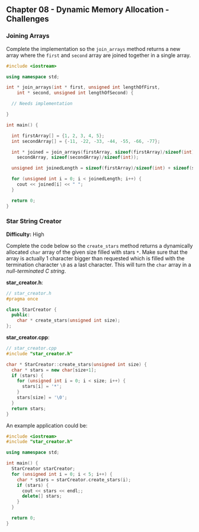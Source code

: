## Chapter 08 - Dynamic Memory Allocation - Challenges

### Joining Arrays

Complete the implementation so the `join_arrays` method returns a new array where the `first` and `second` array are joined together in a single array.

```c++
#include <iostream>

using namespace std;

int * join_arrays(int * first, unsigned int lengthOfFirst,
    int * second, unsigned int lengthOfSecond) {

  // Needs implementation

}

int main() {

  int firstArray[] = {1, 2, 3, 4, 5};
  int secondArray[] = {-11, -22, -33, -44, -55, -66, -77};

  int * joined = join_arrays(firstArray, sizeof(firstArray)/sizeof(int),
    secondArray, sizeof(secondArray)/sizeof(int));

  unsigned int joinedLength = sizeof(firstArray)/sizeof(int) + sizeof(secondArray)/sizeof(int);

  for (unsigned int i = 0; i < joinedLength; i++) {
    cout << joined[i] << " ";
  }

  return 0;
}
```

### Star String Creator

**Difficulty:** High

Complete the code below so the `create_stars` method returns a dynamically allocated `char` array of the given size filled with stars `*`. Make sure that the array is actually 1 character bigger than requested which is filled with the termination character `\0` as a last character. This will turn the `char` array in a *null-terminated C string*.

**star_creator.h**:

```c++
// star_creator.h
#pragma once

class StarCreator {
  public:
    char * create_stars(unsigned int size);
};
```

**star_creator.cpp**:

```c++
// star_creator.cpp
#include "star_creator.h"

char * StarCreator::create_stars(unsigned int size) {
  char * stars = new char[size+1];
  if (stars) {
    for (unsigned int i = 0; i < size; i++) {
      stars[i] = '*';
    }
    stars[size] = '\0';
  }
  return stars;
}
```

An example application could be:

```c++
#include <iostream>
#include "star_creator.h"

using namespace std;

int main() {
  StarCreator starCreator;
  for (unsigned int i = 0; i < 5; i++) {
    char * stars = starCreator.create_stars(i);
    if (stars) {
      cout << stars << endl;;
      delete[] stars;
    }
  }

  return 0;
}
```
